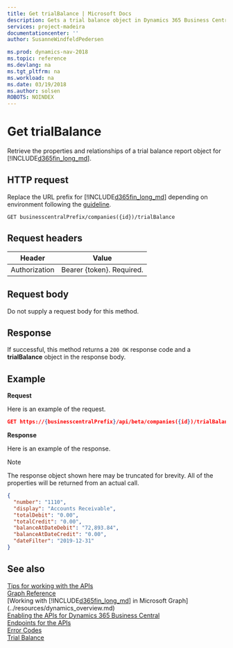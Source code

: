 ```yaml
---
title: Get trialBalance | Microsoft Docs
description: Gets a trial balance object in Dynamics 365 Business Central.
services: project-madeira
documentationcenter: ''
author: SusanneWindfeldPedersen

ms.prod: dynamics-nav-2018
ms.topic: reference
ms.devlang: na
ms.tgt_pltfrm: na
ms.workload: na
ms.date: 03/19/2018
ms.author: solsen
ROBOTS: NOINDEX
---
```


# Get trialBalance
Retrieve the properties and relationships of a trial balance report object for [!INCLUDE[d365fin_long_md](../../includes/d365fin_long_md.md)].

## HTTP request
Replace the URL prefix for [!INCLUDE[d365fin_long_md](../../includes/d365fin_long_md.md)] depending on environment following the [guideline](../../endpoints-apis-for-dynamics.md).
```
GET businesscentralPrefix/companies({id})/trialBalance
```

## Request headers

|Header|Value|
|------|-----|
|Authorization  |Bearer {token}. Required. |

## Request body
Do not supply a request body for this method.

## Response
If successful, this method returns a ```200 OK``` response code and a **trialBalance** object in the response body.

## Example

**Request**

Here is an example of the request.
```json
GET https://{businesscentralPrefix}/api/beta/companies({id})/trialBalance?$orderby number&$filter=dateFilter ge 2019-01-01 and dateFilter le 2019-12-31
```

**Response**

Here is an example of the response. 

> [!NOTE]  
>   The response object shown here may be truncated for brevity. All of the properties will be returned from an actual call.

```json
{
  "number": "1110",
  "display": "Accounts Receivable",
  "totalDebit": "0.00",
  "totalCredit": "0.00",
  "balanceAtDateDebit": "72,893.84",
  "balanceAtDateCredit": "0.00",
  "dateFilter": "2019-12-31"    
}
```


## See also
[Tips for working with the APIs](/dynamics365/business-central/dev-itpro/developer/devenv-connect-apps-tips)  
[Graph Reference](../api/dynamics_graph_reference.md)  
[Working with [!INCLUDE[d365fin_long_md](../../includes/d365fin_long_md.md)] in Microsoft Graph](../resources/dynamics_overview.md)  
[Enabling the APIs for Dynamics 365 Business Central](../../enabling-apis-for-dynamics-nav.md)  
[Endpoints for the APIs](../../endpoints-apis-for-dynamics.md)  
[Error Codes](../dynamics_error_codes.md)  
[Trial Balance](../resources/dynamics_trialbalance.md)  
